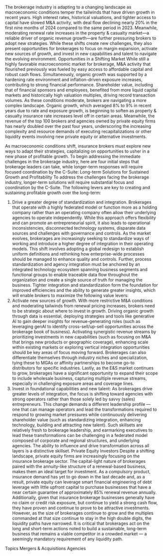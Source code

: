The brokerage industry is adapting to a changing landscape as macroeconomic conditions temper the tailwinds that have driven growth in recent years. High interest rates, historical valuations, and tighter access to capital have slowed M&A activity, with deal flow declining nearly 20% in the first nine months of 2024 compared to the same period in 2023. Meanwhile, moderating renewal rate increases in the property & casualty market—a reliable driver of organic revenue growth—are further pressuring brokers to adopt new strategies.
While these shifts create new challenges, they also present opportunities for brokerages to focus on margin expansion, activate new sources of growth, and invest in new capabilities and talent to navigate the evolving environment.
Opportunities in a Shifting Market
While still a highly favorable macroeconomic market for brokerage, M&A activity that flourished previously was fueled by easy access to affordable capital and robust cash flows. Simultaneously, organic growth was supported by a hardening rate environment and inflation-driven exposure increases, contributing to strong financial performance. Shareholder value, including that of financial sponsors and employees, benefited from more liquid capital markets and historically high valuation multiples, driving record transaction volumes.
As these conditions moderate, brokers are navigating a more complex landscape. Organic growth, which averaged 8% to 9% in recent years due to rate and exposure growth, is beginning to soften as property & casualty insurance rate increases level off in certain areas. Meanwhile, the revenue of the top 100 brokers and agencies owned by private equity firms has nearly doubled over the past four years, underscoring the increasing complexity and resource demands of executing recapitalizations or other liquidity events involving new private equity or alternative investments. 




As macroeconomic conditions shift, insurance brokers must explore new ways to adapt their strategies, capitalizing on opportunities to usher in a new phase of profitable growth.
To begin addressing the immediate challenges in the brokerage industry, here are four initial steps that brokerage leaders can take, while longer-term responses will require focused coordination by the C-Suite:
Long-term Solutions for Sustained Growth and Profitability
To address the challenges facing the brokerage industry, longer-term solutions will require substantial focus and coordination by the C-Suite. The following levers are key to creating and sustaining profitable growth over the long-term:
1. Drive a greater degree of standardization and integration. Brokerages that operate with a highly federated model or function more as a holding company rather than an operating company often allow their underlying agencies to operate independently. While this approach offers flexibility and can promote an entrepreneurial spirit, it also leads to operational inconsistencies, disconnected technology systems, disparate data sources and challenges with governance and controls. As the market evolves, brokerages are increasingly seeking to standardize ways of working and introduce a higher degree of integration in their operating models. This shift involves adopting a global redesign to establish uniform definitions and rethinking how enterprise-wide processes should be managed to enhance quality and controls.
Further, process standardization and agency integration must be anchored by an integrated technology ecosystem spanning business segments and functional groups to enable traceable data flow throughout the organization and create a single source of truth for managing the business. Tighter integration and standardization form the foundation for improved efficiencies and the ability to generate greater insights, which will enable brokers to maximize the following value levers:
2. Activate new sources of growth. With more restrictive M&A conditions and moderating tailwinds from renewal pricing increases, brokers need to be strategic about where to invest in growth. Driving organic growth through data is essential, deploying strategies and tools like generative AI to gain deeper insights for revenue-generating roles (such as leveraging genAI to identify cross-sell/up-sell opportunities across the brokerage book of business). Activating synergistic revenue streams by prioritizing investments in new capabilities (such as focusing on M&A that brings new products or geographic coverage), enhancing scale within existing markets or exploring vertical integration opportunities should be key areas of focus moving forward. Brokerages can also differentiate themselves through industry niches and specialization, tying these to MGAs or affinity partnerships to become go-to distributors for specific industries. Lastly, as the E&S market continues to grow, brokerages have a significant opportunity to expand their scope to include wholesale business, capturing multiple revenue streams, especially in challenging exposure areas and coverage lines.
3. Invest in foundational capabilities and new talent: As brokerages drive greater levels of integration, the focus is shifting toward agencies with strong operators rather than those solely led by savvy (sales) entrepreneurs. This change demands a different leadership profile — one that can manage operators and lead the transformations required to respond to growing market pressures while continuously delivering shareholder value (such as standardizing integration, enhancing technology, building and attracting new talent). Such skillsets are relatively fresh to brokerage leadership, and earmarking executives to lead these transformations can be challenging in a federated model composed of corporate and regional structures, and underlying agencies. The ability to influence and drive transformation across all layers is a distinctive skillset.
Private Equity Investors
Despite a shifting landscape, private equity firms are increasingly focusing on the insurance brokerage sector. The capital-light nature of brokerages paired with the annuity-like structure of a renewal-based business, makes them an ideal target for investment.
As a compulsory product, insurance demand has yet to go down in the last decade and, as a result, private equity can leverage smart financial engineering of debt leverage with little upfront capital to purchase businesses that have a near certain guarantee of approximately 85% renewal revenue annually. Additionally, given that insurance brokerage businesses generally have no claim or credit risk exposure, but continue to yield a strong cash flow, they have proven and continue to prove to be attractive investments.
However, as the size of brokerages continue to grow and the multiples commanded at that size continue to stay in the high double digits, the liquidity paths have narrowed. It is critical that brokerages act on the long and short-term actions noted to build a sustainable, long-term business that remains a viable competitor in a crowded market — a seemingly mandatory requirement of any liquidity path.

Topics
Mergers & Acquisitions
Agencies
